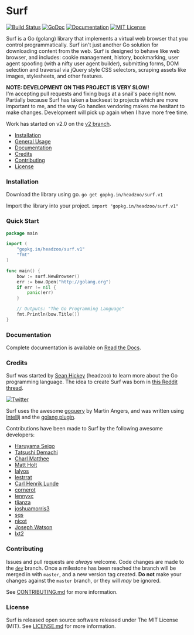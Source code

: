 Surf
====

[![Build Status](https://img.shields.io/travis/headzoo/surf/master.svg?style=flat-square)](https://travis-ci.org/headzoo/surf)
[![GoDoc](https://godoc.org/github.com/headzoo/surf?status.svg)](http://godoc.org/github.com/headzoo/surf)
[![Documentation](https://img.shields.io/badge/documentation-readthedocs-blue.svg?style=flat-square)](http://surf.readthedocs.io/)
[![MIT License](https://img.shields.io/badge/license-MIT-blue.svg?style=flat-square)](https://raw.githubusercontent.com/headzoo/surf/master/LICENSE.md)

Surf is a Go (golang) library that implements a virtual web browser that you control programmatically.
Surf isn't just another Go solution for downloading content from the web. Surf is designed to behave
like web browser, and includes: cookie management, history, bookmarking, user agent spoofing
(with a nifty user agent builder), submitting forms, DOM selection and traversal via jQuery style
CSS selectors, scraping assets like images, stylesheets, and other features.

**NOTE: DEVELOPMENT ON THIS PROJECT IS VERY SLOW!**  
I'm accepting pull requests and fixing bugs at a snail's pace right now. Partially because Surf has taken a backseat to projects which are more important to me, and the way Go handles vendoring makes me hesitant to make changes. Development will pick up again when I have more free time.

Work has started on v2.0 on the [v2 branch](https://github.com/headzoo/surf/tree/v2).

* [Installation](#installation)
* [General Usage](#quick-start)
* [Documentation](#documentation)
* [Credits](#credits)
* [Contributing](#contributing)
* [License](#license)

### Installation
Download the library using go.
`go get gopkg.in/headzoo/surf.v1`

Import the library into your project.
`import "gopkg.in/headzoo/surf.v1"`


### Quick Start
```go
package main

import (
	"gopkg.in/headzoo/surf.v1"
	"fmt"
)

func main() {
	bow := surf.NewBrowser()
	err := bow.Open("http://golang.org")
	if err != nil {
		panic(err)
	}

	// Outputs: "The Go Programming Language"
	fmt.Println(bow.Title())
}
```

### Documentation
Complete documentation is available on [Read the Docs](http://surf.readthedocs.io/).


### Credits
Surf was started by [Sean Hickey](https://github.com/headzoo) (headzoo) to learn more about the Go programming language.
The idea to create Surf was born in [this Reddit thread](http://www.reddit.com/r/golang/comments/2efw1q/mechanize_in_go/cjz4lze).

[![Twitter](https://img.shields.io/badge/follow-%40WebSeanHickey-orange.svg?style=flat-square)](https://twitter.com/WebSeanHickey)

Surf uses the awesome [goquery](https://github.com/PuerkitoBio/goquery) by Martin Angers, and
was written using [Intellij](http://www.jetbrains.com/idea/) and
the [golang plugin](http://plugins.jetbrains.com/plugin/5047).

Contributions have been made to Surf by the following awesome developers:

* [Haruyama Seigo](https://github.com/haruyama)
* [Tatsushi Demachi](https://github.com/tatsushid)
* [Charl Matthee](https://github.com/charl)
* [Matt Holt](https://github.com/mholt)
* [lalyos](https://github.com/lalyos)
* [lestrrat](https://github.com/lestrrat)
* [Carl Henrik Lunde](https://github.com/chlunde)
* [cornerot](https://github.com/cornerot)
* [lennyxc](https://github.com/lennyxc)
* [tlianza](https://github.com/tlianza)
* [joshuamorris3](https://github.com/joshuamorris3)
* [sqs](https://github.com/sqs)
* [nicot](https://github.com/nicot)
* [Joseph Watson](https://github.com/jtwatson)
* [lxt2](https://github.com/lxt2)


### Contributing
Issues and pull requests are _always_ welcome. Code changes are made to the
[`dev`](https://github.com/headzoo/surf/tree/dev) branch. Once a milestone has been reached the branch will
be merged in with `master`, and a new version tag created. **Do not** make your changes against the
`master` branch, or they will _may_ be ignored.

See [CONTRIBUTING.md](https://raw.githubusercontent.com/headzoo/surf/master/CONTRIBUTING.md) for more information.


### License
Surf is released open source software released under The MIT License (MIT).
See [LICENSE.md](https://raw.githubusercontent.com/headzoo/surf/master/LICENSE.md) for more information.
